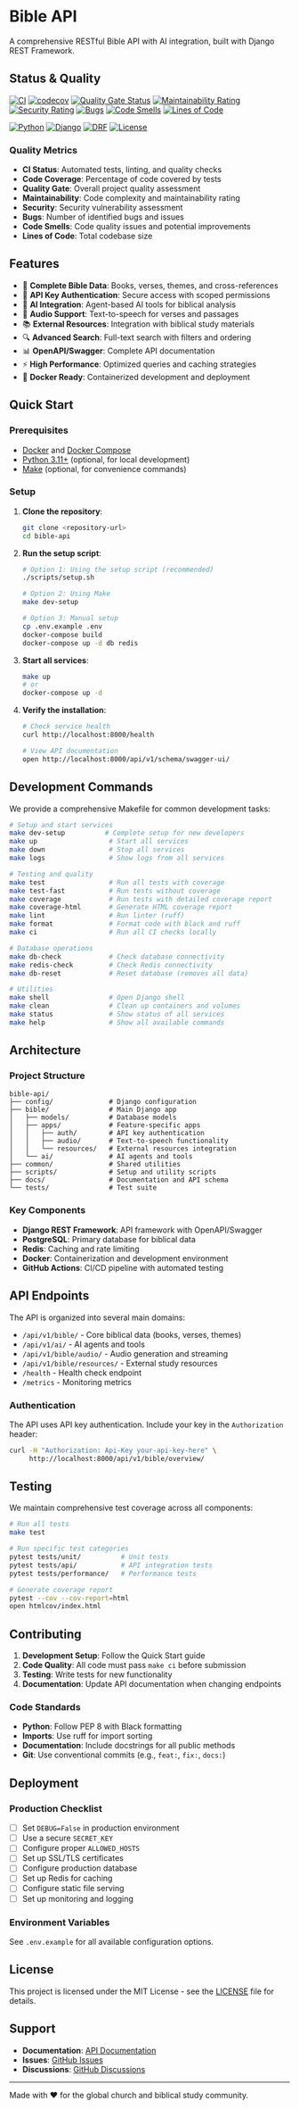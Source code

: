 # Bible API

A comprehensive RESTful Bible API with AI integration, built with Django REST Framework.

## Status & Quality

[![CI](https://github.com/PluraNex/bible-api/workflows/CI/badge.svg)](https://github.com/PluraNex/bible-api/actions/workflows/ci.yml)
[![codecov](https://codecov.io/gh/PluraNex/bible-api/branch/main/graph/badge.svg)](https://codecov.io/gh/PluraNex/bible-api)
[![Quality Gate Status](https://sonarcloud.io/api/project_badges/measure?project=PluraNex_bible-api&metric=alert_status)](https://sonarcloud.io/summary/new_code?id=PluraNex_bible-api)
[![Maintainability Rating](https://sonarcloud.io/api/project_badges/measure?project=PluraNex_bible-api&metric=sqale_rating)](https://sonarcloud.io/summary/new_code?id=PluraNex_bible-api)
[![Security Rating](https://sonarcloud.io/api/project_badges/measure?project=PluraNex_bible-api&metric=security_rating)](https://sonarcloud.io/summary/new_code?id=PluraNex_bible-api)
[![Bugs](https://sonarcloud.io/api/project_badges/measure?project=PluraNex_bible-api&metric=bugs)](https://sonarcloud.io/summary/new_code?id=PluraNex_bible-api)
[![Code Smells](https://sonarcloud.io/api/project_badges/measure?project=PluraNex_bible-api&metric=code_smells)](https://sonarcloud.io/summary/new_code?id=PluraNex_bible-api)
[![Lines of Code](https://sonarcloud.io/api/project_badges/measure?project=PluraNex_bible-api&metric=ncloc)](https://sonarcloud.io/summary/new_code?id=PluraNex_bible-api)

[![Python](https://img.shields.io/badge/python-3.11+-blue.svg)](https://www.python.org/downloads/)
[![Django](https://img.shields.io/badge/django-4.2+-green.svg)](https://www.djangoproject.com/)
[![DRF](https://img.shields.io/badge/drf-3.14+-red.svg)](https://www.django-rest-framework.org/)
[![License](https://img.shields.io/badge/license-MIT-blue.svg)](LICENSE)

### Quality Metrics

- **CI Status**: Automated tests, linting, and quality checks
- **Code Coverage**: Percentage of code covered by tests  
- **Quality Gate**: Overall project quality assessment
- **Maintainability**: Code complexity and maintainability rating
- **Security**: Security vulnerability assessment
- **Bugs**: Number of identified bugs and issues
- **Code Smells**: Code quality issues and potential improvements
- **Lines of Code**: Total codebase size

<!-- chore: CI PR trigger verification -->

## Features

- 📖 **Complete Bible Data**: Books, verses, themes, and cross-references
- 🔐 **API Key Authentication**: Secure access with scoped permissions
- 🤖 **AI Integration**: Agent-based AI tools for biblical analysis
- 🎵 **Audio Support**: Text-to-speech for verses and passages
- 📚 **External Resources**: Integration with biblical study materials
- 🔍 **Advanced Search**: Full-text search with filters and ordering
- 📊 **OpenAPI/Swagger**: Complete API documentation
- ⚡ **High Performance**: Optimized queries and caching strategies
- 🐳 **Docker Ready**: Containerized development and deployment

## Quick Start

### Prerequisites

- [Docker](https://docs.docker.com/get-docker/) and [Docker Compose](https://docs.docker.com/compose/install/)
- [Python 3.11+](https://www.python.org/downloads/) (optional, for local development)
- [Make](https://www.gnu.org/software/make/) (optional, for convenience commands)

### Setup

1. **Clone the repository**:
   ```bash
   git clone <repository-url>
   cd bible-api
   ```

2. **Run the setup script**:
   ```bash
   # Option 1: Using the setup script (recommended)
   ./scripts/setup.sh
   
   # Option 2: Using Make
   make dev-setup
   
   # Option 3: Manual setup
   cp .env.example .env
   docker-compose build
   docker-compose up -d db redis
   ```

3. **Start all services**:
   ```bash
   make up
   # or
   docker-compose up -d
   ```

4. **Verify the installation**:
   ```bash
   # Check service health
   curl http://localhost:8000/health
   
   # View API documentation
   open http://localhost:8000/api/v1/schema/swagger-ui/
   ```

## Development Commands

We provide a comprehensive Makefile for common development tasks:

```bash
# Setup and start services
make dev-setup          # Complete setup for new developers
make up                  # Start all services
make down                # Stop all services
make logs                # Show logs from all services

# Testing and quality
make test                # Run all tests with coverage
make test-fast           # Run tests without coverage
make coverage            # Run tests with detailed coverage report
make coverage-html       # Generate HTML coverage report
make lint                # Run linter (ruff)
make format              # Format code with black and ruff
make ci                  # Run all CI checks locally

# Database operations
make db-check            # Check database connectivity
make redis-check         # Check Redis connectivity
make db-reset            # Reset database (removes all data)

# Utilities
make shell               # Open Django shell
make clean               # Clean up containers and volumes
make status              # Show status of all services
make help                # Show all available commands
```

## Architecture

### Project Structure

```
bible-api/
├── config/              # Django configuration
├── bible/               # Main Django app
│   ├── models/          # Database models
│   ├── apps/            # Feature-specific apps
│   │   ├── auth/        # API key authentication
│   │   ├── audio/       # Text-to-speech functionality
│   │   └── resources/   # External resources integration
│   └── ai/              # AI agents and tools
├── common/              # Shared utilities
├── scripts/             # Setup and utility scripts
├── docs/                # Documentation and API schema
└── tests/               # Test suite
```

### Key Components

- **Django REST Framework**: API framework with OpenAPI/Swagger
- **PostgreSQL**: Primary database for biblical data
- **Redis**: Caching and rate limiting
- **Docker**: Containerization and development environment
- **GitHub Actions**: CI/CD pipeline with automated testing

## API Endpoints

The API is organized into several main domains:

- `/api/v1/bible/` - Core biblical data (books, verses, themes)
- `/api/v1/ai/` - AI agents and tools
- `/api/v1/bible/audio/` - Audio generation and streaming
- `/api/v1/bible/resources/` - External study resources
- `/health` - Health check endpoint
- `/metrics` - Monitoring metrics

### Authentication

The API uses API key authentication. Include your key in the `Authorization` header:

```bash
curl -H "Authorization: Api-Key your-api-key-here" \
     http://localhost:8000/api/v1/bible/overview/
```

## Testing

We maintain comprehensive test coverage across all components:

```bash
# Run all tests
make test

# Run specific test categories
pytest tests/unit/          # Unit tests
pytest tests/api/           # API integration tests
pytest tests/performance/   # Performance tests

# Generate coverage report
pytest --cov --cov-report=html
open htmlcov/index.html
```

## Contributing

1. **Development Setup**: Follow the Quick Start guide
2. **Code Quality**: All code must pass `make ci` before submission
3. **Testing**: Write tests for new functionality
4. **Documentation**: Update API documentation when changing endpoints

### Code Standards

- **Python**: Follow PEP 8 with Black formatting
- **Imports**: Use ruff for import sorting
- **Documentation**: Include docstrings for all public methods
- **Git**: Use conventional commits (e.g., `feat:`, `fix:`, `docs:`)

## Deployment

### Production Checklist

- [ ] Set `DEBUG=False` in production environment
- [ ] Use a secure `SECRET_KEY`
- [ ] Configure proper `ALLOWED_HOSTS`
- [ ] Set up SSL/TLS certificates
- [ ] Configure production database
- [ ] Set up Redis for caching
- [ ] Configure static file serving
- [ ] Set up monitoring and logging

### Environment Variables

See `.env.example` for all available configuration options.

## License

This project is licensed under the MIT License - see the [LICENSE](LICENSE) file for details.

## Support

- **Documentation**: [API Documentation](http://localhost:8000/api/v1/schema/swagger-ui/)
- **Issues**: [GitHub Issues](https://github.com/bible-api/bible-api/issues)
- **Discussions**: [GitHub Discussions](https://github.com/bible-api/bible-api/discussions)

---

Made with ❤️ for the global church and biblical study community.
